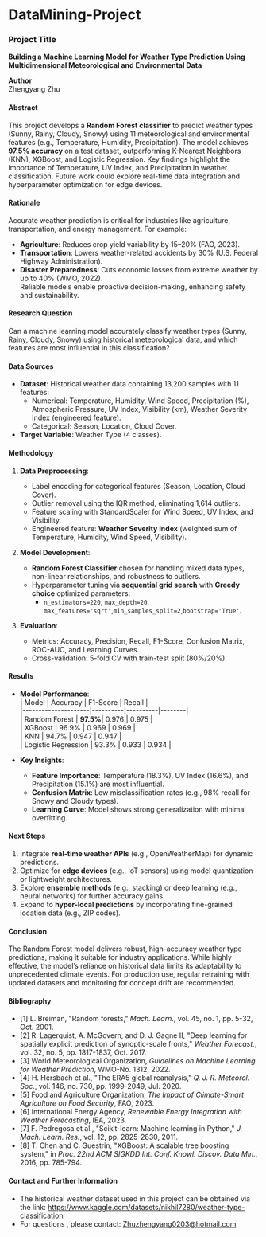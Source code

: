 # DataMining-Project
### Project Title  
**Building a Machine Learning Model for Weather Type Prediction Using Multidimensional Meteorological and Environmental Data**  

**Author**  
Zhengyang Zhu


#### Abstract  
This project develops a **Random Forest classifier** to predict weather types (Sunny, Rainy, Cloudy, Snowy) using 11 meteorological and environmental features (e.g., Temperature, Humidity, Precipitation). The model achieves **97.5% accuracy** on a test dataset, outperforming K-Nearest Neighbors (KNN), XGBoost, and Logistic Regression. Key findings highlight the importance of Temperature, UV Index, and Precipitation in weather classification. Future work could explore real-time data integration and hyperparameter optimization for edge devices.  


#### Rationale  
Accurate weather prediction is critical for industries like agriculture, transportation, and energy management. For example:  
- **Agriculture**: Reduces crop yield variability by 15–20% (FAO, 2023).  
- **Transportation**: Lowers weather-related accidents by 30% (U.S. Federal Highway Administration).  
- **Disaster Preparedness**: Cuts economic losses from extreme weather by up to 40% (WMO, 2022).  
Reliable models enable proactive decision-making, enhancing safety and sustainability.  


#### Research Question  
Can a machine learning model accurately classify weather types (Sunny, Rainy, Cloudy, Snowy) using historical meteorological data, and which features are most influential in this classification?  


#### Data Sources  
- **Dataset**: Historical weather data containing 13,200 samples with 11 features:  
  - Numerical: Temperature, Humidity, Wind Speed, Precipitation (%), Atmospheric Pressure, UV Index, Visibility (km), Weather Severity Index (engineered feature).  
  - Categorical: Season, Location, Cloud Cover.  
- **Target Variable**: Weather Type (4 classes).  


#### Methodology  
1. **Data Preprocessing**:  
   - Label encoding for categorical features (Season, Location, Cloud Cover).  
   - Outlier removal using the IQR method, eliminating 1,614 outliers.  
   - Feature scaling with StandardScaler for Wind Speed, UV Index, and Visibility.  
   - Engineered feature: **Weather Severity Index** (weighted sum of Temperature, Humidity, Wind Speed, Visibility).  

2. **Model Development**:  
   - **Random Forest Classifier** chosen for handling mixed data types, non-linear relationships, and robustness to outliers.  
   - Hyperparameter tuning via **sequential grid search** with **Greedy choice** optimized parameters:  
     - `n_estimators=220`, `max_depth=20`, `max_features='sqrt'`,`min_samples_split=2`,`bootstrap='True'`.

3. **Evaluation**:  
   - Metrics: Accuracy, Precision, Recall, F1-Score, Confusion Matrix, ROC-AUC, and Learning Curves.  
   - Cross-validation: 5-fold CV with train-test split (80%/20%).  


#### Results  
- **Model Performance**:  
  | Model               | Accuracy | F1-Score | Recall |  
  |---------------------|----------|----------|--------|  
  | Random Forest       | **97.5%**| 0.976    | 0.975  |  
  | XGBoost             | 96.9%    | 0.969    | 0.969  |  
  | KNN                 | 94.7%    | 0.947    | 0.947  |  
  | Logistic Regression | 93.3%    | 0.933    | 0.934  |  

- **Key Insights**:  
  - **Feature Importance**: Temperature (18.3%), UV Index (16.6%), and Precipitation (15.1%) are most influential.  
  - **Confusion Matrix**: Low misclassification rates (e.g., 98% recall for Snowy and Cloudy types).  
  - **Learning Curve**: Model shows strong generalization with minimal overfitting.  


#### Next Steps  
1. Integrate **real-time weather APIs** (e.g., OpenWeatherMap) for dynamic predictions.  
2. Optimize for **edge devices** (e.g., IoT sensors) using model quantization or lightweight architectures.  
3. Explore **ensemble methods** (e.g., stacking) or deep learning (e.g., neural networks) for further accuracy gains.  
4. Expand to **hyper-local predictions** by incorporating fine-grained location data (e.g., ZIP codes).  


#### Conclusion  
The Random Forest model delivers robust, high-accuracy weather type predictions, making it suitable for industry applications. While highly effective, the model’s reliance on historical data limits its adaptability to unprecedented climate events. For production use, regular retraining with updated datasets and monitoring for concept drift are recommended.  


#### Bibliography  
- [1] L. Breiman, "Random forests," *Mach. Learn.*, vol. 45, no. 1, pp. 5-32, Oct. 2001.
- [2] R. Lagerquist, A. McGovern, and D. J. Gagne II, "Deep learning for spatially explicit prediction of synoptic-scale fronts," *Weather Forecast.*, vol. 32, no. 5, pp. 1817-1837, Oct. 2017.
- [3] World Meteorological Organization, *Guidelines on Machine Learning for Weather Prediction*, WMO-No. 1312, 2022.
- [4] H. Hersbach et al., "The ERA5 global reanalysis," *Q. J. R. Meteorol. Soc.*, vol. 146, no. 730, pp. 1999-2049, Jul. 2020.
- [5] Food and Agriculture Organization, *The Impact of Climate-Smart Agriculture on Food Security*, FAO, 2023.
- [6] International Energy Agency, *Renewable Energy Integration with Weather Forecasting*, IEA, 2023.
- [7] F. Pedregosa et al., "Scikit-learn: Machine learning in Python," *J. Mach. Learn. Res.*, vol. 12, pp. 2825-2830, 2011.
- [8] T. Chen and C. Guestrin, "XGBoost: A scalable tree boosting system," in *Proc. 22nd ACM SIGKDD Int. Conf. Knowl. Discov. Data Min.*, 2016, pp. 785-794.

#### Contact and Further Information  
- The historical weather dataset used in this project can be obtained via the link: https://www.kaggle.com/datasets/nikhil7280/weather-type-classification
- For questions , please contact: Zhuzhengyang0203@hotmail.com  
